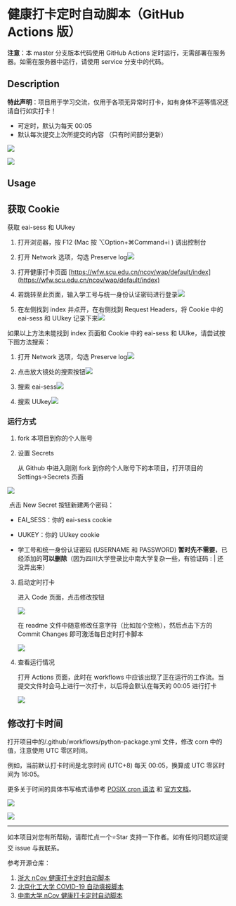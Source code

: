 # 健康打卡定时自动脚本（GitHub Actions 版）

**注意**：本 master 分支版本代码使用 GitHub Actions 定时运行，无需部署在服务器。如需在服务器中运行，请使用 service 分支中的代码。

## Description

**特此声明**：项目用于学习交流，仅用于各项无异常时打卡，如有身体不适等情况还请自行如实打卡！

* 可定时，默认为每天 00:05
* 默认每次提交上次所提交的内容 （只有时间部分更新）

![](https://raw.githubusercontent.com/lxy764139720/Figurebed/master/img/20200817185806.png)

![](https://raw.githubusercontent.com/lxy764139720/Figurebed/master/img/20200817190036.png)

##  Usage

## 获取 Cookie

获取 eai-sess 和 UUkey

1. 打开浏览器，按 F12 (Mac 按 ⌥Option+⌘Command+i ) 调出控制台

2. 打开 Network 选项，勾选 Preserve log![](https://s2.loli.net/2022/08/13/NslBm98qkfuvpyM.png)

3. 打开健康打卡页面 [https://wfw.scu.edu.cn/ncov/wap/default/index](https://wfw.scu.edu.cn/ncov/wap/default/index)

4. 若跳转至此页面，输入学工号与统一身份认证密码进行登录![](https://s2.loli.net/2022/08/13/oGUukrQn4F1iJyP.jpg)

5. 在左侧找到 index 并点开，在右侧找到 Request Headers，将 Cookie 中的 eai-sess 和 UUkey 记录下来![](https://s2.loli.net/2022/08/13/Ejw5tI6md9MnTeH.png)

如果以上方法未能找到 index 页面和 Cookie 中的 eai-sess 和 UUke，请尝试按下图方法搜索：

1. 打开 Network 选项，勾选 Preserve log![](https://s2.loli.net/2022/08/13/KWG1ux2m7DI5Hi8.png)

2. 点击放大镜处的搜索按钮![](https://s2.loli.net/2022/08/13/ZPXw5W8AjQn6Jh7.png)

3. 搜索 eai-sess![](https://s2.loli.net/2022/08/13/uMAm2G8Lx5gS7Js.jpg)

4. 搜索 UUkey![](https://s2.loli.net/2022/08/13/th56UXkpxwKZ2PD.jpg)

### 运行方式

1. fork 本项目到你的个人账号

2. 设置 Secrets

     从 Github 中进入刚刚 fork 到你的个人账号下的本项目，打开项目的 Settings->Secrets 页面


![](https://raw.githubusercontent.com/lxy764139720/Figurebed/master/img/20200817190653.png)

​	点击 New Secret 按钮新建两个密码：

* EAI_SESS：你的 eai-sess cookie

* UUKEY：你的 UUkey cookie

* 学工号和统一身份认证密码 (USERNAME 和 PASSWORD) **暂时先不需要**，已经添加的**可以删除**（因为四川大学登录比中南大学复杂一些，有验证码 : | 还没弄出来）
3. 启动定时打卡

    进入 Code 页面，点击修改按钮

    ![](https://raw.githubusercontent.com/lxy764139720/Figurebed/master/img/20200817191741.png)

    在 readme 文件中随意修改任意字符（比如加个空格），然后点击下方的 Commit Changes 即可激活每日定时打卡脚本

    ![](https://raw.githubusercontent.com/lxy764139720/Figurebed/master/img/20200817192122.png)

4. 查看运行情况

    打开 Actions 页面，此时在 workflows 中应该出现了正在运行的工作流。当提交文件时会马上进行一次打卡，以后将会默认在每天的 00:05 进行打卡

    ![](https://raw.githubusercontent.com/lxy764139720/Figurebed/master/img/20200817192416.png)

## 修改打卡时间

打开项目中的/.github/workflows/python-package.yml 文件，修改 corn 中的值，注意使用 UTC 零区时间。

例如，当前默认打卡时间是北京时间 (UTC+8) 每天 00:05，换算成 UTC 零区时间为 16:05。

更多关于时间的具体书写格式请参考 [POSIX cron 语法](https://crontab.guru/) 和 [官方文档](https://docs.github.com/cn/actions/reference/events-that-trigger-workflows#)。

![](https://raw.githubusercontent.com/lxy764139720/Figurebed/master/img/20200817194102.png)

![](https://raw.githubusercontent.com/lxy764139720/Figurebed/master/img/20200817194250.png)

---

如本项目对您有所帮助，请帮忙点一个⭐Star 支持一下作者。如有任何问题欢迎提交 issue 与我联系。

参考开源仓库：

1. [浙大 nCov 健康打卡定时自动脚本](https://github.com/Tishacy/ZJU-nCov-Hitcarder)
2. [北京化工大学 COVID-19 自动填报脚本](https://github.com/W0n9/BUCT_nCoV_Report)
3. [中南大学 nCov 健康打卡定时自动脚本](https://github.com/lxy764139720/Auto_Attendance)